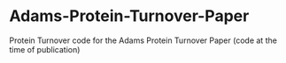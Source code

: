 # Adams-Protein-Turnover-Paper
Protein Turnover code for the Adams Protein Turnover Paper (code at the time of publication)
